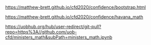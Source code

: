 <https://matthew-brett.github.io/cfd2020/confidence/bootstrap.html>

<https://matthew-brett.github.io/cfd2020/confidence/havana_math>

<https://uobhub.org/hub/user-redirect/git-pull?repo=https%3A//github.com/uob-cfd/ministers_math&subPath=ministers_math.ipynb>
